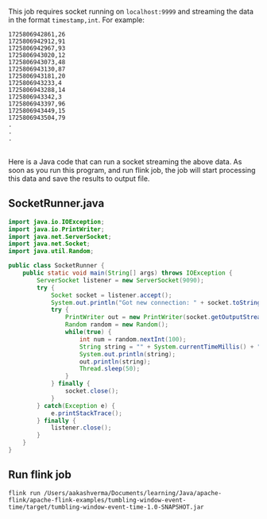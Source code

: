 This job requires socket running on `localhost:9999` and streaming the data in the format `timestamp,int`.
For example:
```shell
1725806942861,26
1725806942912,91
1725806942967,93
1725806943020,12
1725806943073,48
1725806943130,87
1725806943181,20
1725806943233,4
1725806943288,14
1725806943342,3
1725806943397,96
1725806943449,15
1725806943504,79
.
.
.
```
<br>
Here is a Java code that can run a socket streaming the above data. As soon as you run this program, and run flink job, the job will start processing this data and save the results to output file.

## SocketRunner.java
```java
import java.io.IOException;
import java.io.PrintWriter;
import java.net.ServerSocket;
import java.net.Socket;
import java.util.Random;

public class SocketRunner {
    public static void main(String[] args) throws IOException {
        ServerSocket listener = new ServerSocket(9090);
        try {
            Socket socket = listener.accept();
            System.out.println("Got new connection: " + socket.toString());
            try {
                PrintWriter out = new PrintWriter(socket.getOutputStream(), true);
                Random random = new Random();
                while(true) {
                    int num = random.nextInt(100);
                    String string = "" + System.currentTimeMillis() + "," + num;
                    System.out.println(string);
                    out.println(string);
                    Thread.sleep(50);
                }
            } finally {
                socket.close();
            }
        } catch(Exception e) {
            e.printStackTrace();
        } finally {
            listener.close();
        }
    }
}
```

## Run flink job
```shell
flink run /Users/aakashverma/Documents/learning/Java/apache-flink/apache-flink-examples/tumbling-window-event-time/target/tumbling-window-event-time-1.0-SNAPSHOT.jar
```

